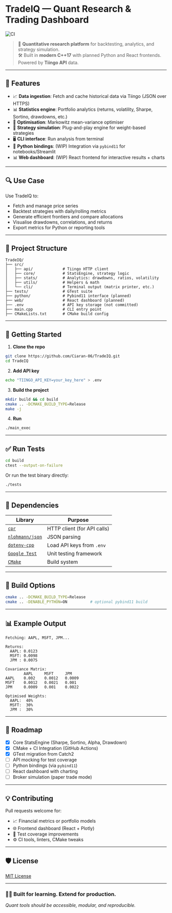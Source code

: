 
# TradeIQ — Quant Research & Trading Dashboard

![CI](https://github.com/Ciaran-06/TradeIQ/actions/workflows/ci.yml/badge.svg)

> 🧠 **Quantitative research platform** for backtesting, analytics, and strategy simulation.  
> 🛠 Built in **modern C++17** with planned Python and React frontends. Powered by **Tiingo API** data.

---

## 🌟 Features

- 📈 **Data ingestion**: Fetch and cache historical data via Tiingo (JSON over HTTPS)
- 📊 **Statistics engine**: Portfolio analytics (returns, volatility, Sharpe, Sortino, drawdowns, etc.)
- 🧮 **Optimisation**: Markowitz mean-variance optimiser
- 🧪 **Strategy simulation**: Plug-and-play engine for weight-based strategies
- 🖥 **CLI interface**: Run analysis from terminal
- 🧬 **Python bindings**: (WIP) Integration via `pybind11` for notebooks/Streamlit
- 📊 **Web dashboard**: (WIP) React frontend for interactive results + charts

---

## 🔍 Use Case

Use TradeIQ to:

- Fetch and manage price series
- Backtest strategies with daily/rolling metrics
- Generate efficient frontiers and compare allocations
- Visualise drawdowns, correlations, and returns
- Export metrics for Python or reporting tools

---

## 📂 Project Structure

```
TradeIQ/
├── src/
│   ├── api/             # Tiingo HTTP client
│   ├── core/            # StatsEngine, strategy logic
│   ├── stats/           # Analytics: drawdowns, ratios, volatility
│   ├── utils/           # Helpers & math
│   └── cli/             # Terminal output (matrix printer, etc.)
├── tests/               # GTest suite
├── python/              # Pybind11 interface (planned)
├── web/                 # React dashboard (planned)
├── .env                 # API key storage (not committed)
├── main.cpp             # CLI entry point
├── CMakeLists.txt       # CMake build config
```

---

## 🚀 Getting Started

1. **Clone the repo**

```bash
git clone https://github.com/Ciaran-06/TradeIQ.git
cd TradeIQ
```

2. **Add API key**

```bash
echo "TIINGO_API_KEY=your_key_here" > .env
```

3. **Build the project**

```bash
mkdir build && cd build
cmake .. -DCMAKE_BUILD_TYPE=Release
make -j
```

4. **Run**

```bash
./main_exec
```

---

## ✅ Run Tests

```bash
cd build
ctest --output-on-failure
```

Or run the test binary directly:

```bash
./tests
```

---

## 🧪 Dependencies

| Library            | Purpose             |
|--------------------|---------------------|
| [`cpr`](https://github.com/libcpr/cpr)           | HTTP client (for API calls)         |
| [`nlohmann/json`](https://github.com/nlohmann/json) | JSON parsing                        |
| [`dotenv-cpp`](https://github.com/laserpants/dotenv-cpp) | Load API keys from `.env`           |
| [`Google Test`](https://github.com/google/googletest)     | Unit testing framework              |
| [`CMake`](https://cmake.org/)                    | Build system                        |

---

## 🔧 Build Options

```bash
cmake .. -DCMAKE_BUILD_TYPE=Release
cmake .. -DENABLE_PYTHON=ON          # optional pybind11 build
```

---

## 📊 Example Output

```
Fetching: AAPL, MSFT, JPM...

Returns:
  AAPL: 0.0123
  MSFT: 0.0098
  JPM : 0.0075

Covariance Matrix:
        AAPL     MSFT     JPM
AAPL    0.002    0.0012   0.0009
MSFT    0.0012   0.0021   0.001
JPM     0.0009   0.001    0.0022

Optimised Weights:
  AAPL:  40%
  MSFT:  30%
  JPM :  30%
```

---

## 🧠 Roadmap

- [x] Core StatsEngine (Sharpe, Sortino, Alpha, Drawdown)
- [x] CMake + CI Integration (GitHub Actions)
- [x] GTest migration from Catch2
- [ ] API mocking for test coverage
- [ ] Python bindings (via `pybind11`)
- [ ] React dashboard with charting
- [ ] Broker simulation (paper trade mode)

---

## 💡 Contributing

Pull requests welcome for:

- 📈 Financial metrics or portfolio models
- 🌐 Frontend dashboard (React + Plotly)
- 🧪 Test coverage improvements
- ⚙️ CI tools, linters, CMake tweaks

---

## 🛡 License

[MIT License](LICENSE)

---

### 👨‍💻 Built for learning. Extend for production.  
*Quant tools should be accessible, modular, and reproducible.*

